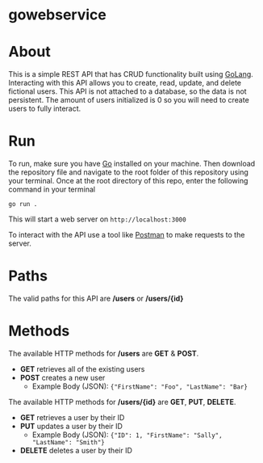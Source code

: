 # gowebservice

# About
This is a simple REST API that has CRUD functionality built using [GoLang](https://golang.org/). Interacting with this API allows you to create, read, update, and delete fictional users. This API is not attached to a database, so the data is not persistent. The amount of users initialized is 0 so you will need to create users to fully interact.

# Run
To run, make sure you have [Go](https://golang.org/) installed on your machine. Then download the repository file and navigate to the root folder of this repository using your terminal. Once at the root directory of this repo, enter the following command in your terminal

`go run .` 

This will start a web server on `http://localhost:3000`

To interact with the API use a tool like [Postman](https://www.postman.com/) to make requests to the server.

# Paths

 The valid paths for this API are **/users** or **/users/{id}**

# Methods

The available HTTP methods for **/users** are **GET** & **POST**.
- **GET** retrieves all of the existing users
- **POST** creates a new user
  - Example Body (JSON): `{"FirstName": "Foo", "LastName": "Bar}`

The available HTTP methods for **/users/{id}** are **GET**, **PUT**, **DELETE**.
- **GET** retrieves a user by their ID
- **PUT** updates a user by their ID
    - Example Body (JSON): `{"ID": 1, "FirstName": "Sally", "LastName": "Smith"}`
- **DELETE** deletes a user by their ID
